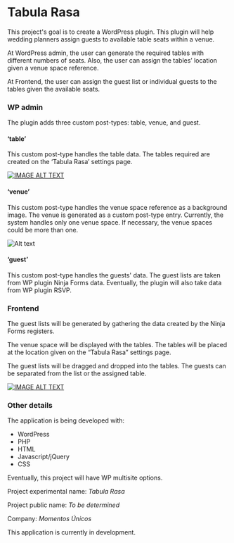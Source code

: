 # Tabula Rasa

This project's goal is to create a WordPress plugin. This plugin will help wedding planners assign guests to available table seats within a venue.

At WordPress admin, the user can generate the required tables with different numbers of seats. Also, the user can assign the tables’ location given a venue space reference.

At Frontend, the user can assign the guest list or individual guests to the tables given the available seats.


### WP admin

The plugin adds three custom post-types: table, venue, and guest.

#### ‘table’

This custom post-type handles the table data. The tables required are created on the ‘Tabula Rasa’ settings page.

[![IMAGE ALT TEXT](https://vl-portfolio-images.s3.us-west-2.amazonaws.com/tabula-rasa-table-creation.jpg)](http://www.youtube.com/watch?v=Pb0HAGCwD7U "Tabula Rasa - Table creation")

#### ‘venue’

This custom post-type handles the venue space reference as a background image. The venue is generated as a custom post-type entry. Currently, the system handles only one venue space. If necessary, the venue spaces could be more than one.

![Alt text](https://vl-portfolio-images.s3.us-west-2.amazonaws.com/MU-venue.png)

#### ‘guest’

This custom post-type handles the guests' data. The guest lists are taken from WP plugin Ninja Forms data. Eventually, the plugin will also take data from WP plugin RSVP.


### Frontend

The guest lists will be generated by gathering the data created by the Ninja Forms registers.

The venue space will be displayed with the tables. The tables will be placed at the location given on the “Tabula Rasa” settings page.

The guest lists will be dragged and dropped into the tables. The guests can be separated from the list or the assigned table.

[![IMAGE ALT TEXT](https://vl-portfolio-images.s3.us-west-2.amazonaws.com/tabula-rasa-seat-assignment-frontend.jpg)](http://www.youtube.com/watch?v=lP3jG5DGufc "Tabula Rasa - Guests table assign")


### Other details

The application is being developed with:
<ul>
<li>WordPress</li>
<li>PHP</li>
<li>HTML</li>
<li>Javascript/jQuery</li>
<li>CSS</li>
</ul>

Eventually, this project will have WP multisite options.

Project experimental name: *Tabula Rasa*

Project public name: *To be determined*

Company: *Momentos Únicos*

This application is currently in development.
